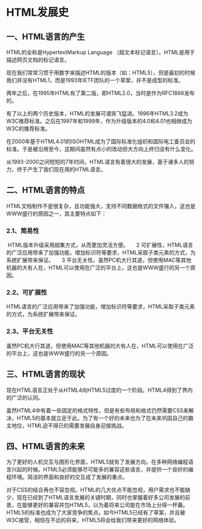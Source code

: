# HTML发展史

## 一、HTML语言的产生

HTML的全称是HypertextMarkup Language （超文本标记语言）。HTML是用于描述网页文档的标记语言。

​ 现在我们常常习惯于用数字来描述HTML的版本（如：HTML5），但是最初的时候我们并没有HTML1，而是1993年IETF团队的一个草案，并不是成型的标准。

​ 两年之后，在1995年HTML有了第二版，即HTML2.0，当时是作为RFC1866发布的。

​ 有了以上的两个历史版本，HTML的发展可谓突飞猛进。1996年HTML3.2成为W3C推荐标准。之后在1997年和1999年，作为升级版本的4.0和4.01也相继成为W3C的推荐标准。

​ 在2000年基于HTML4.01的ISOHTML成为了国际标准化组织和国际电工委员会的标准。于是被沿用至今，这期间虽然有点小的改动但大方向上终归没有什么变化。

​ 从1993-2000之间短短的7年时间，HTML语言有着很大的发展，基于诸多人的努力，终于产生了我们现在用的HTML语言。

## 二、HTML语言的特点

HTML文档制作不是很复杂，且功能强大，支持不同数据格式的文件镶入，这也是WWW盛行的原因之一，其主要特点如下：　　

### 2.1、简易性

​ HTML版本升级采用超集方式，从而更加灵活方便。　　2 可扩展性，HTML语言的广泛应用带来了加强功能，增加标识符等要求，HTML采取子类元素的方式，为系统扩展带来保证。　　3 平台无关性。虽然PC机大行其道，但使用MAC等其他机器的大有人在，HTML可以使用在广泛的平台上，这也是WWW盛行的另一个原因。

### 2.2、可扩展性

HTML语言的广泛应用带来了加强功能，增加标识符等要求，HTML采取子类元素的方式，为系统扩展带来保证。

### 2.3、平台无关性

虽然PC机大行其道，但使用MAC等其他机器的大有人在，HTML可以使用在广泛的平台上，这也是WWW盛行的另一个原因。

## 三、HTML语言的现状

现在HTML语言正处于从HTML4向HTML5过度的一个阶段。HTML4得到了界内的广泛的认同。

虽然HTML4中有着一些固定的格式特性，但是有些布局和格式仍然需要CSS来解决，HTML5的基本就立足于此。为了有一个好的未来也为了在未来巩固自己的霸主地位，HTML迫不得已的需要发展自身迎接挑战。

## 四、HTML语言的未来

为了更好的人机交互与图形化界面，HTML5就有了发展方向。在多种网络编程语言兴起的时候。HTML5必须能够尽可能多的兼容这些语言，并提供一个良好的编程环境。简洁的界面和良好的交互成了发展的重点。

对于CSS的结合再也不容忽视。HTML的几大优点不能忽视，用户需求也不能缺少，现在已经到了HTML语言发展的关键时期，同时也掌握着好多公司发展的前景，在能够更好的兼容并包HTML5，以为着将来公司能在市场上分得一杯羹。HTML5的标准也成为了大家竞争的焦点。如今HTML5已经有了草案，并且被W3C接受，相信在不远的将来，HTML5将会给我们带来更好的网络体验。

  



